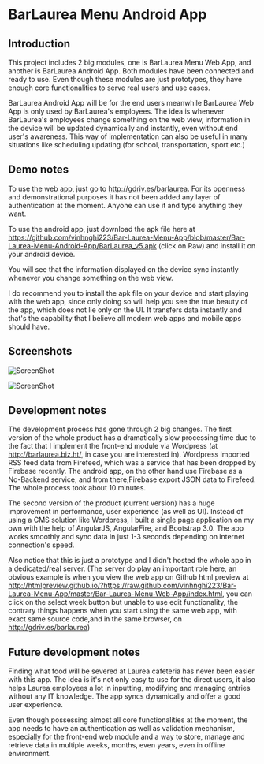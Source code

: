 BarLaurea Menu Android App
================
Introduction
-------
This project includes 2 big modules, one is BarLaurea Menu Web App, and another is BarLaurea Android App. Both modules have been connected and ready to use. Even though these modules are just prototypes, they have enough core functionalities  to serve real users and use cases.

BarLaurea Android App will be for the end users meanwhile BarLaurea Web App is only used by BarLaurea's employees. The idea is whenever BarLaurea's employees change something on the web view, information in the device will be updated dynamically and instantly, even without end user's awareness. This way of implementation can also be useful in many situations like scheduling updating (for school, transportation, sport etc.)

Demo notes
-------
To use the web app, just go to http://gdriv.es/barlaurea.
For its openness and demonstrational purposes it has not been added any layer of authentication at the moment. Anyone can use it and type anything they want.

To use the android app, just download the apk file here at https://github.com/vinhnghi223/Bar-Laurea-Menu-App/blob/master/Bar-Laurea-Menu-Android-App/BarLaurea_v5.apk (click on Raw) and install it on your android device. 

You will see that the information displayed on the device sync instantly whenever you change something on the web view.

I do recommend you to install the apk file on your device and start playing with the web app, since only doing so will help you see the true beauty of the app, which does not lie only on the UI. It transfers data instantly and that's the capability that I believe all modern web apps and mobile apps should have.

Screenshots
-------
![ScreenShot](https://raw.githubusercontent.com/vinhnghi223/Bar-Laurea-Menu-App/master/BarLaurea-2.png)


![ScreenShot](https://raw.githubusercontent.com/vinhnghi223/Bar-Laurea-Menu-App/master/BarLaurea-1.png)

Development notes
-------
The development process has gone through 2 big changes. The first version of the whole product has a dramatically slow processing time due to the fact that I implement the front-end module via Wordpress (at http://barlaurea.biz.ht/, in case you are interested in). Wordpress imported RSS feed data from Firefeed, which was a service that has been dropped by Firebase recently. The android app, on the other hand use Firebase as a No-Backend service, and from there,Firebase export JSON data to Firefeed. The whole process took about 10 minutes.

The second version of the product (current version) has a huge improvement in performance, user experience (as well as UI). Instead of using a CMS solution like Wordpress, I built a single page application on my own with the help of AngularJS, AngularFire, and Bootstrap 3.0. The app works smoothly and sync data in just 1-3 seconds depending on internet connection's speed. 

Also notice that this is just a prototype and I didn't hosted the whole app in a dedicated/real server. (The server do play an important role here, an obvious example is when you view the web app  on Github html preview at http://htmlpreview.github.io/?https://raw.github.com/vinhnghi223/Bar-Laurea-Menu-App/master/Bar-Laurea-Menu-Web-App/index.html, you can click on the select week button but unable to use edit functionality, the contrary things happens when you start using the same web app, with exact same source code,and in the same browser, on http://gdriv.es/barlaurea)

Future development notes
-------
Finding what food will be severed at Laurea cafeteria has never been easier with this app. The idea is it's not only easy to use for the direct users, it also helps Laurea employees a lot in inputting, modifying and managing entries without any IT knowledge. The app syncs dynamically and offer a good user experience. 

Even though possessing almost all core functionalities at the moment, the app needs to have an authentication as well as validation mechanism, especially for the front-end web module and a way to store, manage and retrieve data in multiple weeks, months, even years, even in offline environment.



